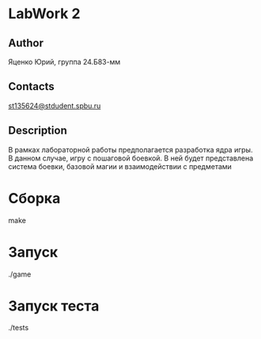 # LabWork 2
## Author
Яценко Юрий, группа 24.Б83-мм
## Contacts
st135624@stdudent.spbu.ru
## Description
В рамках лабораторной работы предполагается разработка ядра игры. В данном случае, игру с пошаговой боевкой.
В ней будет представлена система боевки, базовой магии и взаимодействии с предметами
# Сборка
make
# Запуск
./game
# Запуск теста
./tests